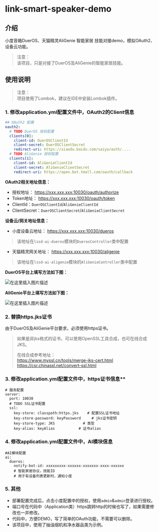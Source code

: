 # link-smart-speaker-demo

## 介绍

小度音箱DuerOS、天猫精灵AliGenie 智能家居 技能对接demo，模拟OAuth2、设备云功能。

> 注意：  
> 该项目，只是对接了DuerOS及AliGenie的智能家居技能。

## 使用说明

> 注意：  
> 项目使用了Lombok，建议在IDE中安装Lombok插件。

### 1. 修改application.yml配置文件中，OAuth2的Client信息

```yaml
## OAuth2 配置
oauth2:
  # TODO DuerOS 授权配置
  clients[0]:
    client-id: DuerOSClientId
    client-secret: DuerOSClientSecret
    redirect-uri: https://xiaodu.baidu.com/saiya/auth/....
  # TODO AliGenie 授权配置
  clients[1]:
    client-id: AliGenieClientId
    client-secret: AliGenieClientSecret
    redirect-uri: https://open.bot.tmall.com/oauth/callback
```
**OAuth2相关地址信息：**

- 授权地址： https://xxx.xxx.xxx:10030/oauth/authorize
- Token地址： https://xxx.xxx.xxx:10030/oauth/token
- ClientId：`DuerOSClientId`/`AliGenieClientId`
- ClientSecret：`DuerOSClientSecret`/`AliGenieClientSecret`

**设备云/网关地址信息：**

- 小度设备云地址： https://xxx.xxx.xxx:10030/dueros
> 该地址在`lssd-ai-dueros`模块的`DuerosController`类中配置
- 天猫精灵网关地址： https://xxx.xxx.xxx:10030/aligenie
> 该地址在`lssd-ai-aligenie`模块的`AliGenieController`类中配置

**DuerOS平台上填写方法如下图：**

![在这里插入图片描述](https://images.gitee.com/uploads/images/2020/0805/182255_5137b392_753460.png)

**AliGenie平台上填写方法如下图：**

![在这里插入图片描述](https://images.gitee.com/uploads/images/2020/0805/180745_4f52160c_753460.png)


### 2. 替换https.jks证书

由于DuerOS及AliGenie平台要求，必须使用https证书。

> 如果是非jks格式的证书，可以使用OpenSSL工具合成，也可在线合成JKS。
> 
> 在线合成参考地址：  
> https://www.myssl.cn/tools/merge-jks-cert.html  
> https://csr.chinassl.net/convert-ssl.html


### 3. 修改application.yml配置文件中，https证书信息** 

```
# 服务配置
server:
  port: 10030
  # TODO SSL证书配置
  ssl:
    key-store: classpath:https.jks    # 配置SSL证书地址
    key-store-password: keyPassword     # jks证书密钥
    key-store-type: JKS             # 类型
    key-alias: keyAlias           # 证书alias

```

### 4. 修改application.yml配置文件中，AI模块信息

```
#AI模块配置
ai:
  dueros:
    notify-bot-id: xxxxxxxxx-xxxxxx-xxxxxxx-xxxx-xxxxxx
    # 智能家居协议，技能ID
    # 用于有设备列表更新时，通知小度
```

### 5. 其他 

- 部署配置完成后，点击小度配置中的授权，使用`admin`&`admin`登录进行授权。
- 端口号在代码中（Application类）https跳转http的时候也写了，如果需要修改也一并修改。
- 代码中，方便DEMO，写了简单的OAuth功能，不需要可以删除。
- 该项目中，使用了抽油烟机和净水器品类为示例。
